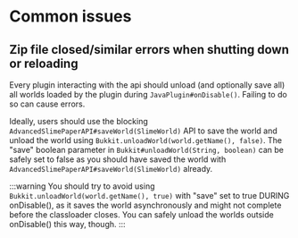 # Common issues

## Zip file closed/similar errors when shutting down or reloading

Every plugin interacting with the api should unload (and optionally save all) all worlds loaded by the plugin during `JavaPlugin#onDisable()`. Failing to do so can cause errors.

Ideally, users should use the blocking `AdvancedSlimePaperAPI#saveWorld(SlimeWorld)` API to save the world and unload the
world using `Bukkit.unloadWorld(world.getName(), false)`. The "save" boolean parameter in `Bukkit#unloadWorld(String, boolean)` 
can be safely set to false as you should have saved the world with `AdvancedSlimePaperAPI#saveWorld(SlimeWorld)` already. 


:::warning
You should try to avoid using `Bukkit.unloadWorld(world.getName(), true)` with "save" set to true DURING onDisable(), as it saves the world asynchronously and might not complete before the classloader closes. You can safely unload the worlds outside onDisable() this way, though.
:::
